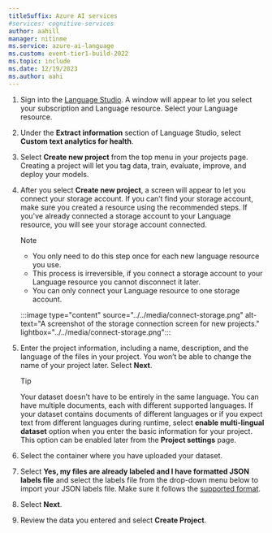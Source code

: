 ```yaml
---
titleSuffix: Azure AI services
#services: cognitive-services
author: aahill
manager: nitinme
ms.service: azure-ai-language
ms.custom: event-tier1-build-2022
ms.topic: include
ms.date: 12/19/2023
ms.author: aahi
---
```


1. Sign into the [Language Studio](https://aka.ms/languageStudio). A window will appear to let you select your subscription and Language resource. Select your Language resource. 

2. Under the **Extract information** section of Language Studio, select **Custom text analytics for health**.

    <!--:::image type="content" source="../../media/select-custom-ner.png" alt-text="A screenshot showing the location of the custom NER feature in the Language Studio landing page." lightbox="../../media/select-custom-ner.png":::-->
        

3. Select **Create new project** from the top menu in your projects page. Creating a project will let you tag data, train, evaluate, improve, and deploy your models. 

    <!--:::image type="content" source="../../media/create-project.png" alt-text="A screenshot of the project creation page." lightbox="../../media/create-project.png":::-->


4.  After you select **Create new project**, a screen will appear to let you connect your storage account. If you can’t find your storage account, make sure you created a resource using the recommended steps. If you've already connected a storage account to your Language resource, you will see your storage account connected.

    >[!NOTE]
    > * You only need to do this step once for each new language resource you use. 
    > * This process is irreversible, if you connect a storage account to your Language resource you cannot disconnect it later.
    > * You can only connect your Language resource to one storage account.

    :::image type="content" source="../../media/connect-storage.png" alt-text="A screenshot of the storage connection screen for new projects." lightbox="../../media/connect-storage.png":::

4. Enter the project information, including a name, description, and the language of the files in your project. You won’t be able to change the name of your project later. Select **Next**.
       
    >[!TIP]
    > Your dataset doesn't have to be entirely in the same language. You can have multiple documents, each with different supported languages. If your dataset contains documents of different languages or if you expect text from different languages during runtime, select **enable multi-lingual dataset** option when you enter the basic information for your project. This option can be enabled later from the **Project settings** page.

5. Select the container where you have uploaded your dataset. 

7. Select **Yes, my files are already labeled and I have formatted JSON labels file** and select the labels file from the drop-down menu below to import your JSON labels file. Make sure it follows the [supported format](../../concepts/data-formats.md).

8.   Select **Next**.

9. Review the data you entered and select **Create Project**.
